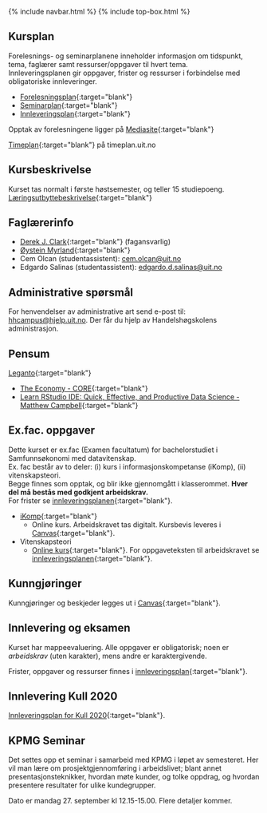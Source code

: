 {% include navbar.html %} {% include top-box.html %} <!-- Kode for å inkludere boksen på toppen av siden. Se _config.yml for å gjøre endringer. -->

## Kursplan  

Forelesnings- og seminarplanene inneholder informasjon om tidspunkt, tema, faglærer samt ressurser/oppgaver til hvert tema.  
Innleveringsplanen gir oppgaver, frister og ressurser i forbindelse med obligatoriske innleveringer.  

- [Forelesningsplan](forelesningsplan.md){:target="blank"}
- [Seminarplan](seminarplan.md){:target="blank"}
- [Innleveringsplan](innleveringer.md){:target="blank"}   

Opptak av forelesningene ligger på [Mediasite](https://mediasite.uit.no/Mediasite/Catalog/Full/dcf1cefd1c1f4c8fb684abd0b45c580e21){:target="blank"}   



[Timeplan](http://timeplan.uit.no/emne_timeplan.php?sem=21h&module%5B%5D=SOK-1004-1){:target="blank"} på timeplan.uit.no


## Kursbeskrivelse 

Kurset tas normalt i første høstsemester, og teller 15 studiepoeng.  
[Læringsutbyttebeskrivelse](https://uit.no/utdanning/emner/emne?p_document_id=722325){:target="blank"}

## Faglærerinfo  

- [Derek J. Clark](https://uit.no/ansatte/derek.clark){:target="blank"} (fagansvarlig)
- [Øystein Myrland](https://uit.no/ansatte/person?p_document_id=41412){:target="blank"} 
- Cem Olcan (studentassistent):  <cem.olcan@uit.no>
- Edgardo Salinas (studentassistent): <edgardo.d.salinas@uit.no>   

## Administrative spørsmål

For henvendelser av administrative art send e-post til: <hhcampus@hjelp.uit.no>. Der får du hjelp av Handelshøgskolens administrasjon.


## Pensum  

[Leganto](https://bibsys-c.alma.exlibrisgroup.com/leganto/readinglist/lists/8430615560002205?auth=SAML){:target="blank"}
- [The Economy - CORE](https://www.core-econ.org/the-economy/book/text/0-3-contents.html){:target="blank"}
- [Learn RStudio IDE: Quick, Effective, and Productive Data Science - Matthew Campbell](https://link.springer.com/content/pdf/10.1007%2F978-1-4842-4511-8.pdf){:target="blank"}

## Ex.fac. oppgaver  
Dette kurset er ex.fac (Examen facultatum) for bachelorstudiet i Samfunnsøkonomi med datavitenskap.  
Ex. fac består av to deler: (i) kurs i informasjonskompetanse (iKomp), (ii) vitenskapsteori.  
Begge finnes som opptak, og blir ikke gjennomgått i klasserommet. **Hver del må bestås med godkjent arbeidskrav.**   
For frister se [innleveringsplanen](innleveringer.md){:target="blank"}.

- [iKomp](https://result.uit.no/ikomp/){:target="blank"}
  - Online kurs. Arbeidskravet tas digitalt. Kursbevis leveres i [Canvas](https://uit.instructure.com/courses/24034){:target="blank"}.
- Vitenskapsteori
  - [Online kurs](https://mediasite.uit.no/Mediasite/Channel/74954bff93cb4035bb5fde4b71fbae825f){:target="blank"}. For oppgaveteksten til arbeidskravet se [innleveringsplanen](innleveringer.md){:target="blank"}.

## Kunngjøringer  

Kunngjøringer og beskjeder legges ut i [Canvas](https://uit.instructure.com/courses/24034){:target="blank"}.


## Innlevering og eksamen  

Kurset har mappeevaluering. Alle oppgaver er obligatorisk; noen er _arbeidskrav_ (uten karakter), mens andre er karaktergivende.  

Frister, oppgaver og ressurser finnes i [innleveringsplan](innleveringer.md){:target="blank"}.    

 

## Innlevering Kull 2020

[Innleveringsplan for Kull 2020](innleveringsplan_Kull_2020.md){:target="blank"}.  



## KPMG Seminar

Det settes opp et seminar i samarbeid med KPMG i løpet av semesteret. Her vil man lære om prosjektgjennomføring i arbeidslivet; blant annet presentasjonsteknikker, hvordan møte kunder, og tolke oppdrag, og hvordan presentere resultater for ulike kundegrupper.   

Dato er mandag 27. september kl 12.15-15.00. Flere detaljer kommer.






